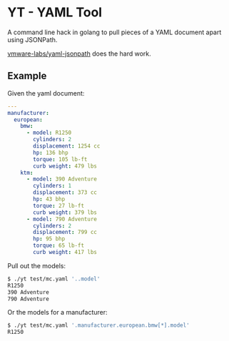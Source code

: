 YT - YAML Tool
===================

A command line hack in golang to pull pieces of a YAML document apart
using JSONPath.

[vmware-labs/yaml-jsonpath](https://github.com/vmware-labs/yaml-jsonpath)
does the hard work.

Example
--------

Given the yaml document:
```yaml
---
manufacturer:
  european:
    bmw:
      - model: R1250
        cylinders: 2
        displacement: 1254 cc
        hp: 136 bhp
        torque: 105 lb-ft
        curb weight: 479 lbs
    ktm:
      - model: 390 Adventure
        cylinders: 1
        displacement: 373 cc
        hp: 43 bhp
        torque: 27 lb-ft
        curb weight: 379 lbs
      - model: 790 Adventure
        cylinders: 2
        displacement: 799 cc
        hp: 95 bhp
        torque: 65 lb-ft
        curb weight: 417 lbs
```

Pull out the models:
```bash
$ ./yt test/mc.yaml '..model'
R1250
390 Adventure
790 Adventure
```

Or the models for a manufacturer:
```bash
$ ./yt test/mc.yaml '.manufacturer.european.bmw[*].model'
R1250
```
